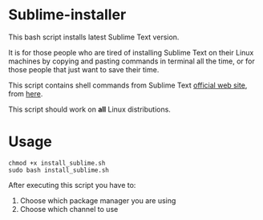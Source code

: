 # Sublime-installer

This bash script installs latest Sublime Text version.

It is for those people who are tired of installing Sublime Text on their Linux machines by copying and pasting commands in terminal all the time, or for those people that just want to save their time.

This script contains shell commands from Sublime Text [official web site](https://www.sublimetext.com/), from [here](https://www.sublimetext.com/docs/linux_repositories.html).

This script should work on **all** Linux distributions.

# Usage
```
chmod +x install_sublime.sh
sudo bash install_sublime.sh
```
After executing this script you have to:
1. Choose which package manager you are using
2. Choose which channel to use

